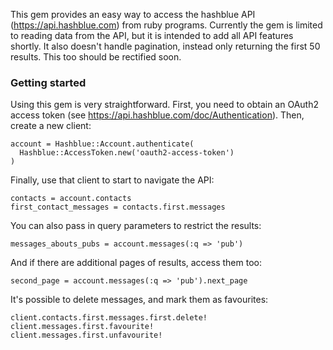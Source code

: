 This gem provides an easy way to access the hashblue API (https://api.hashblue.com) from ruby programs.  Currently the gem is limited to reading data from the API, but it is intended to add all API features shortly.  It also doesn't handle pagination, instead only returning the first 50 results.  This too should be rectified soon.

### Getting started

Using this gem is very straightforward.  First, you need to obtain an OAuth2 access token (see https://api.hashblue.com/doc/Authentication).  Then, create a new client:

    account = Hashblue::Account.authenticate(
      Hashblue::AccessToken.new('oauth2-access-token')
    )

Finally, use that client to start to navigate the API:

    contacts = account.contacts
    first_contact_messages = contacts.first.messages

You can also pass in query parameters to restrict the results:

    messages_abouts_pubs = account.messages(:q => 'pub')

And if there are additional pages of results, access them too:

    second_page = account.messages(:q => 'pub').next_page

It's possible to delete messages, and mark them as favourites:

    client.contacts.first.messages.first.delete!
    client.messages.first.favourite!
    client.messages.first.unfavourite!
